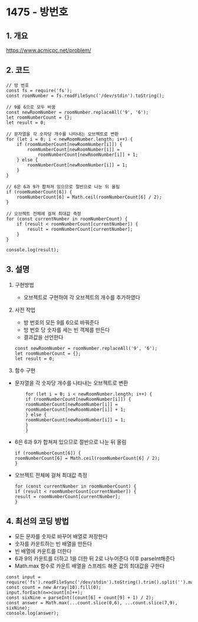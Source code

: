# 1475 - 방번호

## 1. 개요

https://www.acmicpc.net/problem/

## 2. 코드

```
// 방 번호
const fs = require('fs');
const roomNumber = fs.readFileSync('/dev/stdin').toString();

// 9를 6으로 모두 바꿈
const newRoomNumber = roomNumber.replaceAll('9', '6');
let roomNumberCount = {};
let result = 0;

// 문자열을 각 숫자당 개수를 나타내는 오브젝트로 변환
for (let i = 0; i < newRoomNumber.length; i++) {
    if (roomNumberCount[newRoomNumber[i]]) {
        roomNumberCount[newRoomNumber[i]] =
            roomNumberCount[newRoomNumber[i]] + 1;
    } else {
        roomNumberCount[newRoomNumber[i]] = 1;
    }
}

// 6은 6과 9가 합쳐져 있으므로 절반으로 나눈 뒤 올림
if (roomNumberCount[6]) {
    roomNumberCount[6] = Math.ceil(roomNumberCount[6] / 2);
}

// 오브젝트 전체에 걸쳐 최대값 측정
for (const currentNumber in roomNumberCount) {
    if (result < roomNumberCount[currentNumber]) {
        result = roomNumberCount[currentNumber];
    }
}

console.log(result);
```

## 3. 설명

1. 구현방법

    - 오브젝트로 구현하여 각 오브젝트의 개수를 추가하였다

2. 사전 작업

    - 방 번호의 모든 9를 6으로 바꿔준다
    - 방 번호 당 숫자를 세는 빈 객체를 만든다
    - 결과값을 선언한다

    ```
    const newRoomNumber = roomNumber.replaceAll('9', '6');
    let roomNumberCount = {};
    let result = 0;
    ```

3. 함수 구현

-   문자열을 각 숫자당 개수를 나타내는 오브젝트로 변환

    ```
        for (let i = 0; i < newRoomNumber.length; i++) {
        if (roomNumberCount[newRoomNumber[i]]) {
        roomNumberCount[newRoomNumber[i]] =
        roomNumberCount[newRoomNumber[i]] + 1;
        } else {
        roomNumberCount[newRoomNumber[i]] = 1;
        }
        }
    ```

-   6은 6과 9가 합쳐져 있으므로 절반으로 나눈 뒤 올림

    ```
    if (roomNumberCount[6]) {
    roomNumberCount[6] = Math.ceil(roomNumberCount[6] / 2);
    }
    ```

-   오브젝트 전체에 걸쳐 최대값 측정

    ```
    for (const currentNumber in roomNumberCount) {
    if (result < roomNumberCount[currentNumber]) {
    result = roomNumberCount[currentNumber];
    }
    ```

## 4. 최선의 코딩 방법

-   모든 문자를 숫자로 바꾸어 배열로 저장한다
-   숫자를 카운트하는 빈 배열을 만든다
-   빈 배열에 카운트를 더한다
-   6과 9의 카운트를 더하고 1을 더한 뒤 2로 나누어준다 이후 parseInt해준다
-   Math.max 함수로 카운트 배열을 스프레드 해준 값의 최대값을 구한다

```
const input = require('fs').readFileSync('/dev/stdin').toString().trim().split('').map(n=>parseInt(n));
const count = new Array(10).fill(0);
input.forEach(n=>count[n]++);
const sixNine = parseInt((count[6] + count[9] + 1) / 2);
const answer = Math.max(...count.slice(0,6), ...count.slice(7,9), sixNine);
console.log(answer);
```
